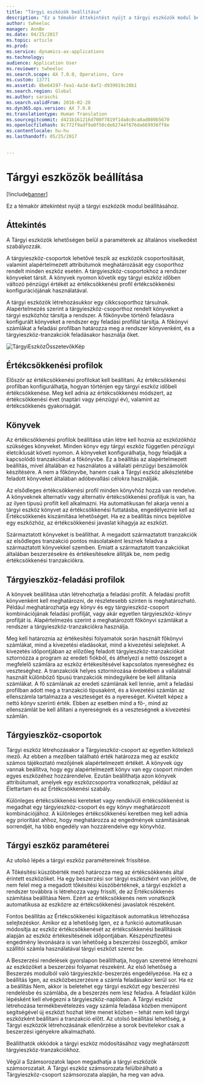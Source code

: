 ```yaml
---
title: "Tárgyi eszközök beállítása"
description: "Ez a témakör áttekintést nyújt a tárgyi eszközök modul beállításához."
author: twheeloc
manager: AnnBe
ms.date: 04/25/2017
ms.topic: article
ms.prod: 
ms.service: dynamics-ax-applications
ms.technology: 
audience: Application User
ms.reviewer: twheeloc
ms.search.scope: AX 7.0.0, Operations, Core
ms.custom: 13771
ms.assetid: 8be64197-fea1-4a34-8af2-d939919c28b1
ms.search.region: Global
ms.author: saraschi
ms.search.validFrom: 2016-02-28
ms.dyn365.ops.version: AX 7.0.0
ms.translationtype: Human Translation
ms.sourcegitcommit: d421b161216d700f7819f1da8c0ca8ad089b5670
ms.openlocfilehash: 8c772f9adf9a0f50cde62744f676da669936ff8e
ms.contentlocale: hu-hu
ms.lasthandoff: 05/25/2017


---
```


# <a name="set-up-fixed-assets"></a>Tárgyi eszközök beállítása

[!include[banner](../includes/banner.md)]


Ez a témakör áttekintést nyújt a tárgyi eszközök modul beállításához.

<a name="overview"></a>Áttekintés
--------
A Tárgyi eszközök lehetőségen belül a paraméterek az általános viselkedést szabályozzák.

A tárgyieszköz-csoportok lehetővé teszik az eszközök csoportosítását, valamint alapértelmezett attribútumok meghatározását egy csoporthoz rendelt minden eszköz esetén. A tárgyieszköz-csoportokhoz a rendszer könyveket társít. A könyvek nyomon követik egy tárgyi eszköz időben változó pénzügyi értékét az értékcsökkenési profil értékcsökkenési konfigurációjának használatával.

A tárgyi eszközök létrehozásukkor egy cikkcsoporthoz társulnak. Alapértelmezés szerint a tárgyieszköz-csoporthoz rendelt könyveket a tárgyi eszközhöz társítja a rendszer. A főkönyvbe történő feladásra konfigurált könyveket a rendszer egy feladási profillal társítja. A főkönyvi számlákat a feladási profilban határozza meg a rendszer könyvenként, és a tárgyieszköz-tranzakciók feladásakor használja őket. 

![TárgyiEszközÖsszetevőkKép](./media/FAComponents_Updated.png)

## <a name="depreciation-profiles"></a>Értékcsökkenési profilok
Először az értékcsökkenési profilokat kell beállítani. Az értékcsökkenési profilban konfigurálhatja, hogyan történjen egy tárgyi eszköz időbeli értékcsökkenése. Meg kell adnia az értékcsökkenési módszert, az értékcsökkenési évet (naptári vagy pénzügyi év), valamint az értékcsökkenés gyakoriságát.

## <a name="books"></a>Könyvek
Az értékcsökkenési profilok beállítása után létre kell hoznia az eszközökhöz szükséges könyveket. Minden könyv egy tárgyi eszköz független pénzügyi életciklusát követi nyomon. A könyveket konfigurálhatja, hogy feladják a kapcsolódó tranzakciókat a főkönyvbe. Ez a beállítás az alapértelmezett beállítás, mivel általában ez használatos a vállalati pénzügyi beszámolók készítésére. A nem a főkönyvbe, hanem csak a Tárgyi eszköz alkészletébe feladott könyveket általában adóbevallási célokra használják.

Az elsődleges értékcsökkenési profil minden könyvhöz hozzá van rendelve. A könyveknek alternatív vagy alternatív értékcsökkenési profiljuk is van, ha az ilyen típusú profilt kell alkalmazni. Ha automatikusan fel akarja venni a tárgyi eszköz könyvet az értékcsökkenési futtatásba, engedélyeznie kell az Értékcsökkenés kiszámítása lehetőséget. Ha ez a beállítás nincs bejelölve egy eszközhöz, az értékcsökkenési javaslat kihagyja az eszközt.

Származtatott könyveket is beállíthat. A megadott származtatott tranzakciók az elsődleges tranzakció pontos másolataként lesznek feladva a származtatott könyvekkel szemben. Emiatt a származtatott tranzakciókat általában beszerzésekre és értékesítésekre állítják be, nem pedig értékcsökkenési tranzakciókra.

## <a name="fixed-asset-posting-profiles"></a>Tárgyieszköz-feladási profilok
A könyvek beállítása után létrehozhatja a feladási profilt. A feladási profilt könyvenként kell meghatározni, de részletesebb szinten is meghatározható. Például meghatározhatja egy könyv és egy tárgyieszköz-csoport kombinációjának feladási profilját, vagy akár egyetlen tárgyieszköz-könyv profilját is. Alapértelmezés szerint a meghatározott főkönyvi számlákat a rendszer a tárgyieszköz-tranzakciókra használja.

Meg kell határoznia az értékesítési folyamatok során használt főkönyvi számlákat, mind a kivezetési eladásokat, mind a kivezetési selejteket. A kivezetés időpontjában az előzőleg feladott tárgyieszköz-tranzakciókat sztornózza a program az eredeti fiókból, és áthelyezi a nettó összeget a megfelelő számlára az eszköz értékesítésével kapcsolatos nyereséghez és veszteséghez. A tranzakciók helyes sztornírozása érdekében a vállalatnál használt különböző típusú tranzakciók mindegyikére be kell állítania számlákat. A fő számlának az eredeti számlának kell lennie, amit a feladási profilban adott meg a tranzakció típusaként, és a kivezetési számlán az ellenszámla tartalmazza a veszteséget és a nyereséget. Kivételt képez a nettó könyv szerinti érték. Ebben az esetben mind a fő-, mind az ellenszámlát be kell állítani a nyereségnek és a veszteségnek a kivezetési számlán.

## <a name="fixed-asset-groups"></a>Tárgyieszköz-csoportok
Tárgyi eszköz létrehozásakor a Tárgyieszköz-csoport az egyetlen kötelező mező. Az ebben a mezőben található érték határozza meg az eszköz számos tájékoztató mezőjének alapértelmezett értékét. A könyvek úgy vannak beállítva, hogy egy alapértelmezett könyv van egy csoport minden egyes eszközéhez hozzárendelve. Ezután beállíthatja azon könyvek attribútumait, amelyek egy eszközcsoportra vonatkoznak, például az Élettartam és az Értékcsökkenési szabály.

Különleges értékcsökkenési kereteket vagy rendkívüli értékcsökkenést is megadhat egy tárgyieszköz-csoport és egy könyv meghatározott kombinációjához. A különleges értékcsökkenési keretben meg kell adnia egy prioritást ahhoz, hogy meghatározza az engedmények számításának sorrendjét, ha több engedély van hozzárendelve egy könyvhöz.

## <a name="fixed-asset-parameters"></a>Tárgyi eszköz paraméterei
Az utolsó lépés a tárgyi eszköz paramétereinek frissítése.

A Tőkésítési küszöbérték mező határozza meg az értékcsökkenés által érintett eszközöket. Ha egy beszerzési sor tárgyi eszközként van jelölve, de nem felel meg a megadott tőkésítési küszöbértéknek, a tárgyi eszközt a rendszer továbbra is létrehozza vagy frissíti, de az Értékcsökkenés számítása beállítása Nem. Ezért az értékcsökkenés nem vonatkozik automatikusa az eszközre az értékcsökkenési javaslatok részeként.

Fontos beállítás az Értékcsökkenési kiigazítások automatikus létrehozása selejtezéskor. Amikor ez a lehetőség Igen, ez a funkció automatikusan módosítja az eszköz értékcsökkenését az értékcsökkenési beállítások alapján az eszköz értékesítésének időpontjában. Készpénzfizetési engedmény levonására is van lehetőség a beszerzési összegből, amikor szállítói számla használatával tárgyi eszközt szerez be.

A Beszerzési rendelések gyorslapon beállíthatja, hogyan szeretné létrehozni az eszközöket a beszerzési folyamat részeként. Az első lehetőség a Beszerzés modulból való tárgyieszköz-beszerzés engedélyezése. Ha ez a beállítás Igen, az eszközbeszerzésre a számla feladásakor kerül sor. Ha ez a beállítás Nem, akkor is beletehet egy tárgyi eszközt egy beszerzési rendelésbe és számlába, de a beszerzés nem lesz feladva. A feladást külön lépésként kell elvégezni a tárgyieszköz-naplóban. A Tárgyi eszköz létrehozása termékbevételezés vagy számla feladása közben menüpont segítségével új eszközt hozhat létre menet közben – tehát nem kell tárgyi eszközként beállítani a tranzakció előtt. Az utolsó beállítási lehetőség, a Tárgyi eszközök létrehozásának ellenőrzése a sorok bevitelekor csak a beszerzési igényekre alkalmazható.

Beállíthatók okkódok a tárgyi eszköz módosításához vagy meghatározott tárgyieszköz-tranzakciókhoz.

Végül a Számsorozatok lapon megadhatja a tárgyi eszközök számsorozatait. A Tárgyi eszköz számsorozata felülbírálható a Tárgyieszköz-csoport számsorozata alapján, ha meg van adva.





